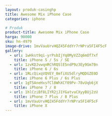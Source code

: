 ```yaml
---
layout: produk-casinghp
title: Awesome Mix iPhone Case
categories: iphone

# Produk
product-title: Awesome Mix iPhone Case
harga: 90000
sku: hn-4979
image-drive: 1mvVauUrvHQZ45FddYr7rNPra5FI4F5cF
gallery:
  - url: 1wHkst9qi-yrPsbIjYq0MyVZZq6mOf7xf
    title: iPhone 5 / 5s / SE
  - url: 1zvKDJvwqnRChRQSlE5ndP9z3Ey9Gm70n
    title: iPhone 6 / 6s
  - url: 1RLcQixqVQVEY_0mfiXU5dlryMQDGZE0D
    title: iPhone 6 Plus / 6s Plus
  - url: 1gT5AneHxsfCl8WhXCf09Pv-78vUqb6jX
    title: iPhone 7 / 8
  - url: 1hlCziBf8LIYR2jJ1YGatvuCXyyBUj2zU
    title: iPhone 7 Plus / 8 Plus
  - url: 1mvVauUrvHQZ45FddYr7rNPra5FI4F5cF
    title: iPhone X
---
```

